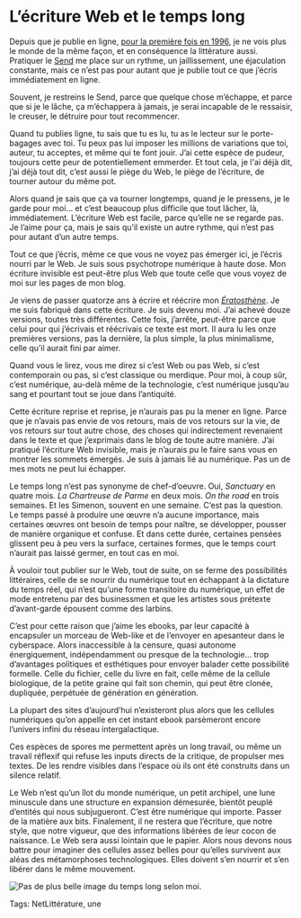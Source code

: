 # L’écriture Web et le temps long

Depuis que je publie en ligne, [pour la première fois en 1996](http://lab.tcrouzet.com/sicile1996/), je ne vois plus le monde de la même façon, et en conséquence la littérature aussi. Pratiquer le [Send](http://blog.tcrouzet.com/tag/send/) me place sur un rythme, un jaillissement, une éjaculation constante, mais ce n’est pas pour autant que je publie tout ce que j’écris immédiatement en ligne.<span id="more-34344"></span>

Souvent, je restreins le Send, parce que quelque chose m’échappe, et parce que si je le lâche, ça m’échappera à jamais, je serai incapable de le ressaisir, le creuser, le détruire pour tout recommencer.

Quand tu publies ligne, tu sais que tu es lu, tu as le lecteur sur le porte-bagages avec toi. Tu peux pas lui imposer les millions de variations que toi, auteur, tu acceptes, et même qui te font jouir. J’ai cette espèce de pudeur, toujours cette peur de potentiellement emmerder. Et tout cela, je l'ai déjà dit, j’ai déjà tout dit, c’est aussi le piège du Web, le piège de l’écriture, de tourner autour du même pot.

Alors quand je sais que ça va tourner longtemps, quand je le pressens, je le garde pour moi… et c’est beaucoup plus difficile que tout lâcher, là, immédiatement. L’écriture Web est facile, parce qu’elle ne se regarde pas. Je l’aime pour ça, mais je sais qu’il existe un autre rythme, qui n’est pas pour autant d’un autre temps.

Tout ce que j’écris, même ce que vous ne voyez pas émerger ici, je l’écris nourri par le Web. Je suis sous psychotrope numérique à haute dose. Mon écriture invisible est peut-être plus Web que toute celle que vous voyez de moi sur les pages de mon blog.

Je viens de passer quatorze ans à écrire et réécrire mon *[Ératosthène](http://blog.tcrouzet.com/eratosthene/)*. Je me suis fabriqué dans cette écriture. Je suis devenu moi. J’ai achevé douze versions, toutes très différentes. Cette fois, j’arrête, peut-être parce que celui pour qui j’écrivais et réécrivais ce texte est mort. Il aura lu les onze premières versions, pas la dernière, la plus simple, la plus minimalisme, celle qu’il aurait fini par aimer.

Quand vous le lirez, vous me direz si c’est Web ou pas Web, si c’est contemporain ou pas, si c’est classique ou merdique. Pour moi, à coup sûr, c’est numérique, au-delà même de la technologie, c’est numérique jusqu’au sang et pourtant tout se joue dans l’antiquité.

Cette écriture reprise et reprise, je n’aurais pas pu la mener en ligne. Parce que je n’avais pas envie de vos retours, mais de vos retours sur la vie, de vos retours sur tout autre chose, des choses qui indirectement revenaient dans le texte et que j’exprimais dans le blog de toute autre manière. J’ai pratiqué l’écriture Web invisible, mais je n’aurais pu le faire sans vous en montrer les sommets émergés. Je suis à jamais lié au numérique. Pas un de mes mots ne peut lui échapper.

Le temps long n’est pas synonyme de chef-d’oeuvre. Oui, *Sanctuary* en quatre mois. *La Chartreuse de Parme* en deux mois. *On the road* en trois semaines. Et les Simenon, souvent en une semaine. C’est pas la question. Le temps passé à produire une œuvre n’a aucune importance, mais certaines œuvres ont besoin de temps pour naître, se développer, pousser de manière organique et confuse. Et dans cette durée, certaines pensées glissent peu à peu vers la surface, certaines formes, que le temps court n’aurait pas laissé germer, en tout cas en moi.

À vouloir tout publier sur le Web, tout de suite, on se ferme des possibilités littéraires, celle de se nourrir du numérique tout en échappant à la dictature du temps réel, qui n’est qu’une forme transitoire du numérique, un effet de mode entretenu par des businessmen et que les artistes sous prétexte d’avant-garde épousent comme des larbins.

C’est pour cette raison que j’aime les ebooks, par leur capacité à encapsuler un morceau de Web-like et de l’envoyer en apesanteur dans le cyberspace. Alors inaccessible à la censure, quasi autonome énergiquement, indépendamment ou presque de la technologie… trop d’avantages politiques et esthétiques pour envoyer balader cette possibilité formelle. Celle du fichier, celle du livre en fait, celle même de la cellule biologique, de la petite graine qui fait son chemin, qui peut être clonée, dupliquée, perpétuée de génération en génération.

La plupart des sites d’aujourd’hui n’existeront plus alors que les cellules numériques qu’on appelle en cet instant ebook parsèmeront encore l’univers infini du réseau intergalactique.

Ces espèces de spores me permettent après un long travail, ou même un travail réflexif qui refuse les inputs directs de la critique, de propulser mes textes. De les rendre visibles dans l’espace où ils ont été construits dans un silence relatif.

Le Web n’est qu’un îlot du monde numérique, un petit archipel, une lune minuscule dans une structure en expansion démesurée, bientôt peuplé d’entités qui nous subjugueront. C’est être numérique qui importe. Passer de la matière aux bits. Finalement, il ne restera que l’écriture, que notre style, que notre vigueur, que des informations libérées de leur cocon de naissance. Le Web sera aussi lointain que le papier. Alors nous devons nous battre pour imaginer des cellules assez belles pour qu’elles survivent aux aléas des métamorphoses technologiques. Elles doivent s’en nourrir et s’en libérer dans le même mouvement.

![Pas de plus belle image du temps long selon moi.](http://blog.tcrouzet.comhttps://tcrouzet.com/images_tc/2014/01/soir.jpg)



Tags: NetLittérature, une